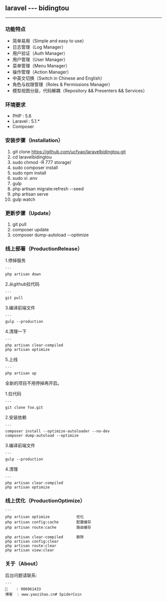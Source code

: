 ## laravel --- bidingtou
--------

### 功能特点

- 简单易用（Simple and easy to use）
- 日志管理（Log Manager）
- 用户验证（Auth Manager）
- 用户管理（User Manager）
- 菜单管理（Menu Manager）
- 操作管理（Action Manager）
- 中英文切换（Switch in Chinese and English）
- 角色与权限管理（Roles & Permissions Manager）
- 模型视图分层，代码解耦（Repository && Presenters && Services）

### 环境要求

- PHP : 5.6
- Laravel : 5.1.*
- Composer

### 安装步骤（Installation）

1. git clone https://github.com/ucfyao/laravelbidingtou.git
2. cd laravelbidingtou
3. sudo chmod -R 777 storage/
4. sudo composer install
5. sudo npm install
6. sudo vi .env
7. gulp
8. php artisan migrate:refresh --seed
9. php artisan serve
10. gulp watch

### 更新步骤（Update）

1. git pull
2. composer update
3. composer dump-autoload --optimize


### 线上部署（ProductionRelease）

1.停掉服务

    ```
    php artisan down
    
2.从github拉代码

    ```
    git pull
    
3.编译前端文件
    
    ```
    gulp --production
    
4.清理一下
    
    ```
    php artisan clear-compiled
    php artisan optimize
    
5.上线

    ```
    php artisan up

全新的项目不用停掉再开启。

1.拉代码
    
    ```
    git clone foo.git

2.安装依赖

    ```
    composer install --optimize-autoloader --no-dev
    composer dump-autoload --optimize

3.编译前端文件

    ```
    gulp --production

4.清理

    ```
    php artisan clear-compiled
    php artisan optimize


### 线上优化（ProductionOptimize）

    ```
    php artisan optimize            优化
    php artisan config:cache        配置缓存
    php artisan route:cache         路由缓存
    
    php artisan clear-compiled      删除
    php artisan config:clear
    php artisan route:clear
    php artisan view:clear


### 关于（About）

后台问题请联系:

    ```
    🐧    : 906961433
    博客  : www.yaozihao.cn# SpiderCoin
